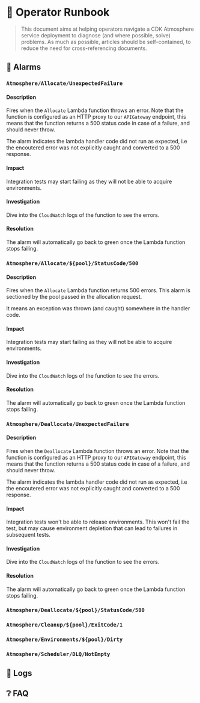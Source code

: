 # 🦺 Operator Runbook

> This document aims at helping operators navigate a CDK Atmosphere service deployment
> to diagnose (and where possible, solve) problems. As much as possible, articles should be
> self-contained, to reduce the need for cross-referencing documents.

## 🚨 Alarms

### `Atmosphere/Allocate/UnexpectedFailure`

#### Description

Fires when the `Allocate` Lambda function throws an error. Note that the function is
configured as an HTTP proxy to our `APIGateway` endpoint, this means that the function
returns a 500 status code in case of a failure, and should never throw.

The alarm indicates the lambda handler code did not run as expected, i.e the encoutered
error was not explicitly caught and converted to a 500 response.

#### Impact

Integration tests may start failing as they will not be able to acquire environments.

#### Investigation

Dive into the `CloudWatch` logs of the function to see the errors.

#### Resolution

The alarm will automatically go back to green once the Lambda function stops failing.

### `Atmosphere/Allocate/${pool}/StatusCode/500`

#### Description

Fires when the `Allocate` Lambda function returns 500 errors. This alarm is
sectioned by the pool passed in the allocation request.

It means an exception was thrown (and caught) somewhere in the handler code.

#### Impact

Integration tests may start failing as they will not be able to acquire environments.

#### Investigation

Dive into the `CloudWatch` logs of the function to see the errors.

#### Resolution

The alarm will automatically go back to green once the Lambda function stops failing.

### `Atmosphere/Deallocate/UnexpectedFailure`

#### Description

Fires when the `Deallocate` Lambda function throws an error. Note that the function is
configured as an HTTP proxy to our `APIGateway` endpoint, this means that the function
returns a 500 status code in case of a failure, and should never throw.

The alarm indicates the lambda handler code did not run as expected, i.e the encoutered
error was not explicitly caught and converted to a 500 response.

#### Impact

Integration tests won't be able to release environments. This won't fail the test,
but may cause environment depletion that can lead to failures in subsequent tests.

#### Investigation

Dive into the `CloudWatch` logs of the function to see the errors.

#### Resolution

The alarm will automatically go back to green once the Lambda function stops failing.

### `Atmosphere/Deallocate/${pool}/StatusCode/500`

### `Atmosphere/Cleanup/${pool}/ExitCode/1`

### `Atmosphere/Environments/${pool}/Dirty`

### `Atmosphere/Scheduler/DLQ/NotEmpty`

## 📜 Logs

## ❔ FAQ
